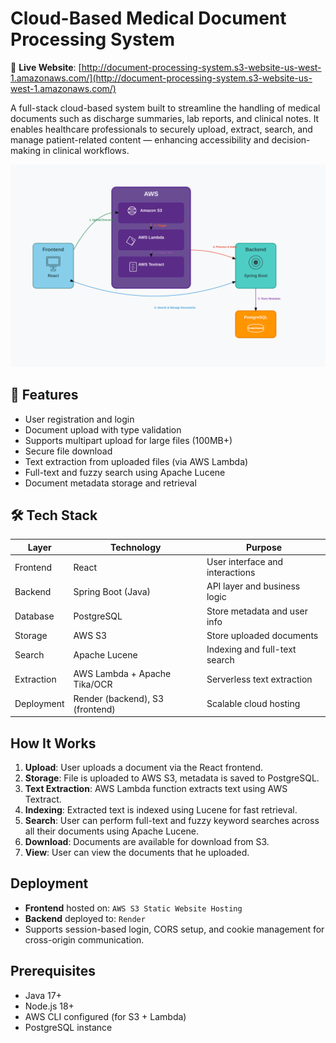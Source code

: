 ﻿# Cloud-Based Medical Document Processing System

 🔗 **Live Website**: [http://document-processing-system.s3-website-us-west-1.amazonaws.com/](http://document-processing-system.s3-website-us-west-1.amazonaws.com/)

A full-stack cloud-based system built to streamline the handling of medical documents such as discharge summaries, lab reports, and clinical notes. 
It enables healthcare professionals to securely upload, extract, search, and manage patient-related content — enhancing accessibility and decision-making in clinical workflows.

![System Architecture](system_diagram.svg)


## 📌 Features

- User registration and login
- Document upload with type validation
- Supports multipart upload for large files (100MB+)
- Secure file download
- Text extraction from uploaded files (via AWS Lambda)
- Full-text and fuzzy search using Apache Lucene
- Document metadata storage and retrieval

## 🛠️ Tech Stack

| Layer        | Technology                        | Purpose                                  |
|--------------|-----------------------------------|------------------------------------------|
| Frontend     | React                             | User interface and interactions          |
| Backend      | Spring Boot (Java)                | API layer and business logic             |
| Database     | PostgreSQL                        | Store metadata and user info             |
| Storage      | AWS S3                            | Store uploaded documents                 |
| Search       | Apache Lucene                     | Indexing and full-text search            |
| Extraction   | AWS Lambda + Apache Tika/OCR      | Serverless text extraction               |
| Deployment   | Render (backend), S3 (frontend)   | Scalable cloud hosting                   |

## How It Works

1. **Upload**: User uploads a document via the React frontend.
2. **Storage**: File is uploaded to AWS S3, metadata is saved to PostgreSQL.
3. **Text Extraction**: AWS Lambda function extracts text using AWS Textract.
4. **Indexing**: Extracted text is indexed using Lucene for fast retrieval.
5. **Search**: User can perform full-text and fuzzy keyword searches across all their documents using Apache Lucene.
6. **Download**: Documents are available for download from S3.
7. **View**: User can view the documents that he uploaded.

## Deployment

- **Frontend** hosted on: `AWS S3 Static Website Hosting`
- **Backend** deployed to: `Render`
- Supports session-based login, CORS setup, and cookie management for cross-origin communication.

## Prerequisites

- Java 17+
- Node.js 18+
- AWS CLI configured (for S3 + Lambda)
- PostgreSQL instance 

